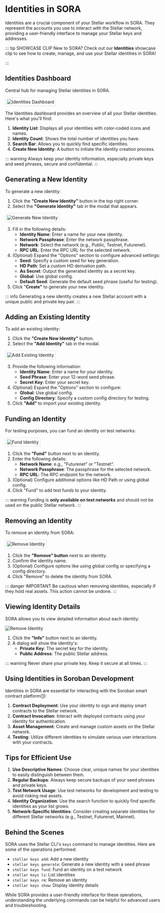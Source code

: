 # Identities in SORA

Identities are a crucial component of your Stellar workflow in SORA. They represent the accounts you use to interact with the Stellar network, providing a user-friendly interface to manage your Stellar keys and addresses.

::: tip SHOWCASE CLIP
New to SORA? Check out our **Identities** showcase clip to see how to create, manage, and use your Stellar identities in SORA!

<!-- <iframe width="560" height="315" src="https://www.youtube.com/embed/YOUR_VIDEO_ID" frameborder="0" allow="accelerometer; autoplay; clipboard-write; encrypted-media; gyroscope; picture-in-picture" allowfullscreen></iframe> -->
:::

## Identities Dashboard

Central hub for managing Stellar identities in SORA.

<div class="image-border">

![Identities Dashboard](/public/features/identities/dashboard.png)

</div>

The Identities dashboard provides an overview of all your Stellar identities. Here's what you'll find:

1. **Identity List**: Displays all your identities with color-coded icons and names.
2. **Identity Count**: Shows the total number of identities you have.
3. **Search Bar**: Allows you to quickly find specific identities.
4. **Create New Identity**: A button to initiate the identity creation process.

::: warning
Always keep your identity information, especially private keys and seed phrases, secure and confidential.
:::

## Generating a New Identity

To generate a new identity:

1. Click the **"Create New Identity"** button in the top right corner.
2. Select the **"Generate Identity"** tab in the modal that appears.

<div class="image-border">

![Generate New Identity](/public/features/identities/generate.png)

</div>

3. Fill in the following details:
   - **Identity Name**: Enter a name for your new identity.
   - **Network Passphrase**: Enter the network passphrase.
   - **Network**: Select the network (e.g., Public, Testnet, Futurenet).
   - **RPC URL**: Enter the RPC URL for the selected network.
4. (Optional) Expand the "Options" section to configure advanced settings:
   - **Seed**: Specify a custom seed for key generation.
   - **HD Path**: Set a custom HD derivation path.
   - **As Secret**: Output the generated identity as a secret key.
   - **Global**: Use global config.
   - **Default Seed**: Generate the default seed phrase (useful for testing).
5. Click "**Create"** to generate your new identity.

::: info
Generating a new identity creates a new Stellar account with a unique public and private key pair.
:::

## Adding an Existing Identity

To add an existing identity:

1. Click the **"Create New Identity"** button.
2. Select the **"Add Identity"** tab in the modal.

<div class="image-border">

![Add Existing Identity](/public/features/identities/add.png)

</div>

3. Provide the following information:
   - **Identity Name**: Enter a name for your identity.
   - **Seed Phrase**: Enter your 12-word seed phrase.
   - **Secret Key**: Enter your secret key.
4. (Optional) Expand the "Options" section to configure:
   - **Global**: Use global config.
   - **Config Directory**: Specify a custom config directory for testing.
5. Click **"Add"** to import your existing identity.

## Funding an Identity

For testing purposes, you can fund an identity on test networks:

<div class="image-border">

![Fund Identity](/public/features/identities/fund.png)

</div>

1. Click the **"Fund"** button next to an identity.
2. Enter the following details:
   - **Network Name**: e.g., "Futurenet" or "Testnet".
   - **Network Passphrase**: The passphrase for the selected network.
   - **RPC URL**: The RPC endpoint for the network.
3. (Optional) Configure additional options like HD Path or using global config.
4. Click "Fund" to add test funds to your identity.

::: warning
Funding is **only available on test networks** and should not be used on the public Stellar network.
:::

## Removing an Identity

To remove an identity from SORA:

<div class="image-border">

![Remove Identity](/public/features/identities/remove.png)

</div>

1. Click the **"Remove" button** next to an identity.
2. Confirm the identity name.
3. (Optional) Configure options like using global config or specifying a config directory.
4. Click "Remove" to delete the identity from SORA.

::: danger IMPORTANT
Be cautious when removing identities, especially if they hold real assets. This action cannot be undone.
:::

## Viewing Identity Details

SORA allows you to view detailed information about each identity:

![Remove Identity](/public/features/identities/details.png)


1. Click the **"Info"** button next to an identity.
2. A dialog will show the identity's:
   - **Private Key**: The secret key for the identity.
   - **Public Address**: The public Stellar address.

::: warning
Never share your private key. Keep it secure at all times.
:::

## Using Identities in Soroban Development

Identities in SORA are essential for interacting with the Soroban smart contract platform([1](https://developers.stellar.org/docs/smart-contracts/getting-started)):

1. **Contract Deployment**: Use your identity to sign and deploy smart contracts to the Stellar network.
2. **Contract Invocation**: Interact with deployed contracts using your identity for authentication.
3. **Asset Management**: Create and manage custom assets on the Stellar network.
4. **Testing**: Utilize different identities to simulate various user interactions with your contracts.

## Tips for Efficient Use

1. **Use Descriptive Names**: Choose clear, unique names for your identities to easily distinguish between them.
2. **Regular Backups**: Always keep secure backups of your seed phrases and private keys.
3. **Test Network Usage**: Use test networks for development and testing to avoid risking real assets.
4. **Identity Organization**: Use the search function to quickly find specific identities as your list grows.
5. **Network-Specific Identities**: Consider creating separate identities for different Stellar networks (e.g., Testnet, Futurenet, Mainnet).

## Behind the Scenes

SORA uses the Stellar CLI's `keys` command to manage identities. Here are some of the operations performed:

- `stellar keys add`: Add a new identity
- `stellar keys generate`: Generate a new identity with a seed phrase
- `stellar keys fund`: Fund an identity on a test network
- `stellar keys ls`: List identities
- `stellar keys rm`: Remove an identity
- `stellar keys show`: Display identity details

While SORA provides a user-friendly interface for these operations, understanding the underlying commands can be helpful for advanced users and troubleshooting.

<style>
.image-border img {
    border: 1px solid #ddd;
    border-radius: 4px;
    padding: 5px;
}
</style>


